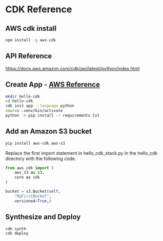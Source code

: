 # CDK Reference

## AWS cdk install

```bash
npm install -g aws-cdk
```

## API Reference

https://docs.aws.amazon.com/cdk/api/latest/python/index.html

## Create App - [AWS Reference](https://docs.aws.amazon.com/cdk/latest/guide/hello_world.html)

```bash
mkdir hello-cdk
cd hello-cdk
cdk init app --language python
source .venv/bin/activate
python -m pip install -r requirements.txt
```

## Add an Amazon S3 bucket

```bash
pip install aws-cdk.aws-s3
```

Replace the first import statement in hello_cdk_stack.py in the hello_cdk directory with the following code.

```python
from aws_cdk import (
    aws_s3 as s3,
    core as cdk
)

bucket = s3.Bucket(self,
    "MyFirstBucket",
    versioned=True,)

```

## Synthesize and Deploy

```bash
cdk synth
cdk deploy
```
